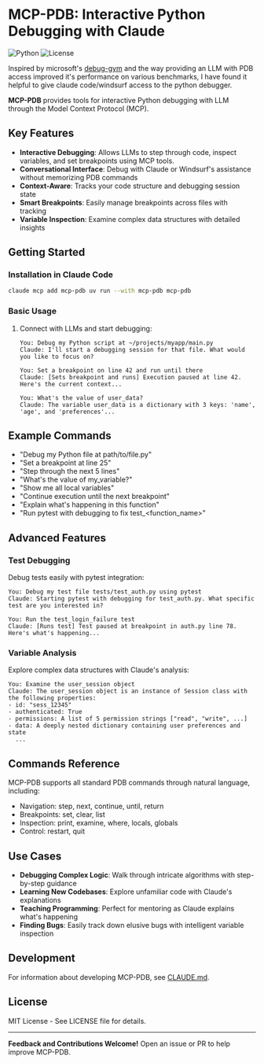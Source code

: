 # MCP-PDB: Interactive Python Debugging with Claude

![Python](https://img.shields.io/badge/Python-3.12+-blue.svg)
![License](https://img.shields.io/badge/License-MIT-green.svg)

Inspired by microsoft's [debug-gym](https://aka.ms/debug-gym/) and the way providing an LLM with PDB access improved it's performance on various benchmarks, I have found it helpful to give claude code/windsurf access to the python debugger.

**MCP-PDB** provides tools for interactive Python debugging with LLM through the Model Context Protocol (MCP).

## Key Features

- **Interactive Debugging**: Allows LLMs to step through code, inspect variables, and set breakpoints using MCP tools.
- **Conversational Interface**: Debug with Claude or Windsurf's assistance without memorizing PDB commands
- **Context-Aware**: Tracks your code structure and debugging session state
- **Smart Breakpoints**: Easily manage breakpoints across files with tracking
- **Variable Inspection**: Examine complex data structures with detailed insights

## Getting Started

### Installation in Claude Code

```bash
claude mcp add mcp-pdb uv run --with mcp-pdb mcp-pdb
```

### Basic Usage

1. Connect with LLMs and start debugging:
   ```
   You: Debug my Python script at ~/projects/myapp/main.py
   Claude: I'll start a debugging session for that file. What would you like to focus on?

   You: Set a breakpoint on line 42 and run until there
   Claude: [Sets breakpoint and runs] Execution paused at line 42. Here's the current context...

   You: What's the value of user_data?
   Claude: The variable user_data is a dictionary with 3 keys: 'name', 'age', and 'preferences'...
   ```

## Example Commands

- "Debug my Python file at path/to/file.py"
- "Set a breakpoint at line 25"
- "Step through the next 5 lines"
- "What's the value of my_variable?"
- "Show me all local variables"
- "Continue execution until the next breakpoint"
- "Explain what's happening in this function"
- "Run pytest with debugging to fix test_<function_name>"

## Advanced Features

### Test Debugging

Debug tests easily with pytest integration:

```
You: Debug my test file tests/test_auth.py using pytest
Claude: Starting pytest with debugging for test_auth.py. What specific test are you interested in?

You: Run the test_login_failure test
Claude: [Runs test] Test paused at breakpoint in auth.py line 78. Here's what's happening...
```

### Variable Analysis

Explore complex data structures with Claude's analysis:

```
You: Examine the user_session object
Claude: The user_session object is an instance of Session class with the following properties:
- id: "sess_12345"
- authenticated: True
- permissions: A list of 5 permission strings ["read", "write", ...]
- data: A deeply nested dictionary containing user preferences and state
  ...
```

## Commands Reference

MCP-PDB supports all standard PDB commands through natural language, including:
- Navigation: step, next, continue, until, return
- Breakpoints: set, clear, list
- Inspection: print, examine, where, locals, globals
- Control: restart, quit

## Use Cases

- **Debugging Complex Logic**: Walk through intricate algorithms with step-by-step guidance
- **Learning New Codebases**: Explore unfamiliar code with Claude's explanations
- **Teaching Programming**: Perfect for mentoring as Claude explains what's happening
- **Finding Bugs**: Easily track down elusive bugs with intelligent variable inspection

## Development

For information about developing MCP-PDB, see [CLAUDE.md](CLAUDE.md).

## License

MIT License - See LICENSE file for details.

---

**Feedback and Contributions Welcome!** Open an issue or PR to help improve MCP-PDB.
